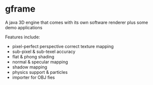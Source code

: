 # gframe
A java 3D engine that comes with its own software renderer plus some demo applications

Features include:
 - pixel-perfect perspective correct texture mapping
 - sub-pixel & sub-texel accuracy
 - flat & phong shading
 - normal & specular mapping
 - shadow mapping
 - physics support & particles
 - importer for OBJ fies
